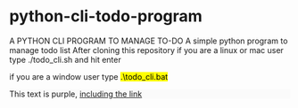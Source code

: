 # python-cli-todo-program
A PYTHON CLI PROGRAM TO MANAGE TO-DO
A simple python program to manage todo list
After cloning this repository 
if you are a linux or mac user type ./todo_cli.sh  and hit enter

if you are a window user type <mark> .\todo_cli.bat </span>
<div style="background:#FAFAFA;">
  This text is purple, <a href="#" class="text-inherit">including the link</a>
</div>
